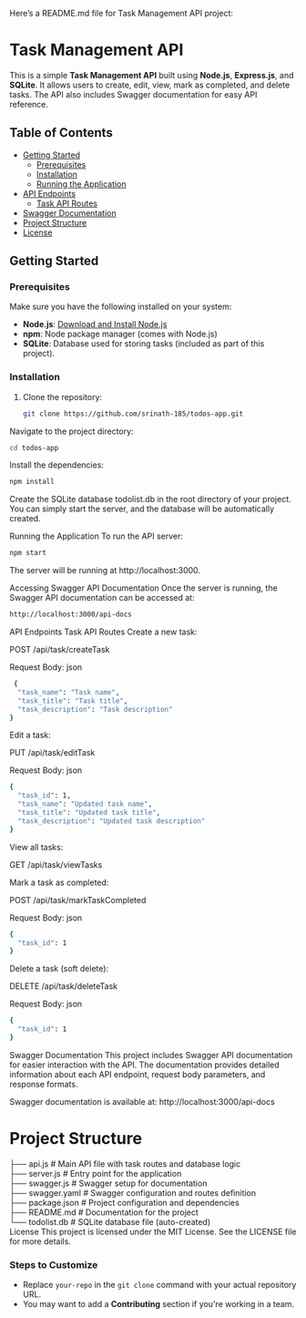 Here’s a README.md file for Task Management API project:

# Task Management API

This is a simple **Task Management API** built using **Node.js**, **Express.js**, and **SQLite**. 
It allows users to create, edit, view, mark as completed, and delete tasks. 
The API also includes Swagger documentation for easy API reference.

## Table of Contents
- [Getting Started](#getting-started)
  - [Prerequisites](#prerequisites)
  - [Installation](#installation)
  - [Running the Application](#running-the-application)
- [API Endpoints](#api-endpoints)
  - [Task API Routes](#task-api-routes)
- [Swagger Documentation](#swagger-documentation)
- [Project Structure](#project-structure)
- [License](#license)

## Getting Started

### Prerequisites
Make sure you have the following installed on your system:
- **Node.js**: [Download and Install Node.js](https://nodejs.org/)
- **npm**: Node package manager (comes with Node.js)
- **SQLite**: Database used for storing tasks (included as part of this project).

### Installation
1. Clone the repository:
   ```bash
   git clone https://github.com/srinath-185/todos-app.git

Navigate to the project directory:
```bash 
cd todos-app
```

Install the dependencies:
```bash
npm install
```

Create the SQLite database todolist.db in the root directory of your project. You can simply start the server, and the database will be automatically created.

Running the Application
To run the API server:
```bash 
npm start
```
The server will be running at http://localhost:3000.

Accessing Swagger API Documentation
Once the server is running, the Swagger API documentation can be accessed at:

```bash 
http://localhost:3000/api-docs
```
API Endpoints
Task API Routes
Create a new task: 

POST /api/task/createTask

Request Body:
json
```bash
 {
  "task_name": "Task name",
  "task_title": "Task title",
  "task_description": "Task description"
} 
```
Edit a task: 

PUT /api/task/editTask

Request Body:
json
```bash
{
  "task_id": 1,
  "task_name": "Updated task name",
  "task_title": "Updated task title",
  "task_description": "Updated task description"
}
```

View all tasks: 

GET /api/task/viewTasks

Mark a task as completed: 

POST /api/task/markTaskCompleted

Request Body:
json
```bash
{
  "task_id": 1
}
```
Delete a task (soft delete): 

DELETE /api/task/deleteTask

Request Body:
json
```bash
{
  "task_id": 1
}
```
Swagger Documentation
This project includes Swagger API documentation for easier interaction with the API. The documentation provides detailed information about each API endpoint, request body parameters, and response formats.

Swagger documentation is available at:
http://localhost:3000/api-docs

# Project Structure

├── api.js               # Main API file with task routes and database logic  
├── server.js            # Entry point for the application  
├── swagger.js           # Swagger setup for documentation  
├── swagger.yaml         # Swagger configuration and routes definition  
├── package.json         # Project configuration and dependencies  
├── README.md            # Documentation for the project  
└── todolist.db          # SQLite database file (auto-created)  
License
This project is licensed under the MIT License. See the LICENSE file for more details.

### Steps to Customize
- Replace `your-repo` in the `git clone` command with your actual repository URL.
- You may want to add a **Contributing** section if you're working in a team.
